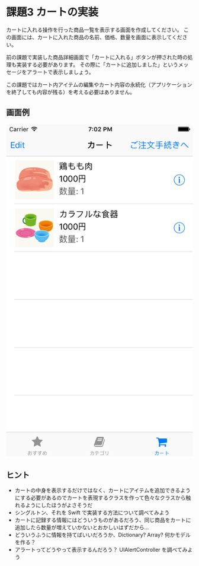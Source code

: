 # 課題3 カートの実装

カートに入れる操作を行った商品一覧を表示する画面を作成してください。
この画面には、カートに入れた商品の名前、価格、数量を画面に表示してください。

前の課題で実装した商品詳細画面で「カートに入れる」ボタンが押された時の処理も実装する必要があります。
その際に「カートに追加しました」というメッセージをアラートで表示しましょう。

この課題ではカート内アイテムの編集やカート内容の永続化（アプリケーションを終了しても内容が残る）を考える必要はありません。

## 画面例

![](./images/20160708102522_img20160708-8-fc59q3.png)

## ヒント

- カートの中身を表示するだけではなく、カートにアイテムを追加できるようにする必要があるのでカートを表現するクラスを作って色々なクラスから触れるようにしたほうがよさそうだ
 - シングルトン、それを Swift で実装する方法について調べてみよう
- カートに記録する情報にはどういうものがあるだろう、同じ商品をカートに追加したら数量が増えていかないとおかしいはずだから…
- どういうふうに情報を持てばいいだろうか、Dictionary? Array? 何かモデルを作る？
- アラートってどうやって表示するんだろう？ UIAlertController  を調べてみよう
